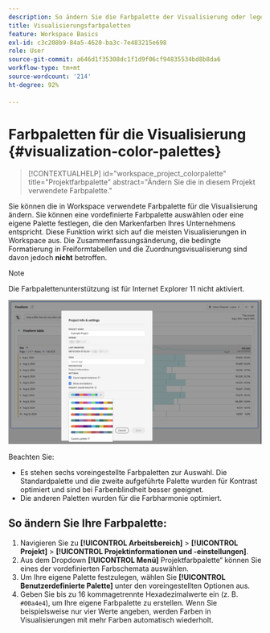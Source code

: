 ```yaml
---
description: So ändern Sie die Farbpalette der Visualisierung oder legen eine eigene benutzerdefinierte Farbpalette fest.
title: Visualisierungsfarbpaletten
feature: Workspace Basics
exl-id: c3c208b9-84a5-4620-ba3c-7e483215e698
role: User
source-git-commit: a646d1f35308dc1f1d9f06cf94835534bd8b8da6
workflow-type: tm+mt
source-wordcount: '214'
ht-degree: 92%

---
```


# Farbpaletten für die Visualisierung {#visualization-color-palettes}

<!-- markdownlint-disable MD034 -->

>[!CONTEXTUALHELP]
>id="workspace_project_colorpalette"
>title="Projektfarbpalette"
>abstract="Ändern Sie die in diesem Projekt verwendete Farbpalette."

<!-- markdownlint-enable MD034 -->


Sie können die in Workspace verwendete Farbpalette für die Visualisierung ändern. Sie können eine vordefinierte Farbpalette auswählen oder eine eigene Palette festlegen, die den Markenfarben Ihres Unternehmens entspricht. Diese Funktion wirkt sich auf die meisten Visualisierungen in Workspace aus. Die Zusammenfassungsänderung, die bedingte Formatierung in Freiformtabellen und die Zuordnungsvisualisierung sind davon jedoch **nicht** betroffen.

>[!NOTE]
>
>Die Farbpalettenunterstützung ist für Internet Explorer 11 nicht aktiviert.

![Das Fenster „Projektinformationen und -einstellungen“.](assets/color-palettes.png)

Beachten Sie:

* Es stehen sechs voreingestellte Farbpaletten zur Auswahl. Die Standardpalette und die zweite aufgeführte Palette wurden für Kontrast optimiert und sind bei Farbenblindheit besser geeignet.
* Die anderen Paletten wurden für die Farbharmonie optimiert.

## So ändern Sie Ihre Farbpalette:

1. Navigieren Sie zu **[!UICONTROL Arbeitsbereich]** > **[!UICONTROL Projekt]** > **[!UICONTROL Projektinformationen und -einstellungen]**.
1. Aus dem Dropdown **[!UICONTROL Menü]** Projektfarbpalette“ können Sie eines der vordefinierten Farbschemata auswählen.
1. Um Ihre eigene Palette festzulegen, wählen Sie **[!UICONTROL Benutzerdefinierte Palette]** unter den voreingestellten Optionen aus.
1. Geben Sie bis zu 16 kommagetrennte Hexadezimalwerte ein (z. B. `#00a4e4`), um Ihre eigene Farbpalette zu erstellen. Wenn Sie beispielsweise nur vier Werte angeben, werden Farben in Visualisierungen mit mehr Farben automatisch wiederholt.
